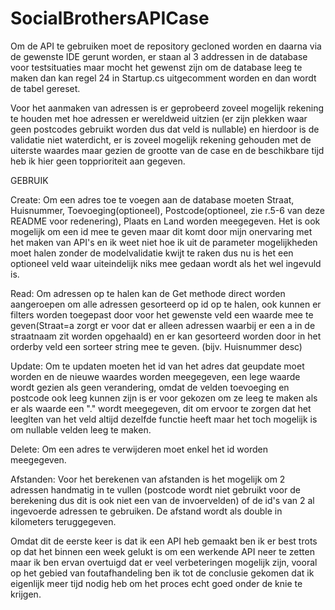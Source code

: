 # SocialBrothersAPICase
Om de API te gebruiken moet de repository gecloned worden en daarna via de gewenste IDE gerunt worden, er staan al 3 addressen in de database voor testsituaties maar mocht het
gewenst zijn om de database leeg te maken dan kan regel 24 in Startup.cs uitgecomment worden en dan wordt de tabel gereset.

Voor het aanmaken van adressen is er geprobeerd zoveel mogelijk rekening te houden met hoe adressen er wereldweid uitzien (er zijn  plekken waar geen postcodes gebruikt worden 
dus dat veld is nullable) en hierdoor is de validatie niet waterdicht, er is zoveel mogelijk rekening gehouden met de uiterste waardes maar gezien de grootte van de case en de 
beschikbare tijd heb ik hier geen topprioriteit aan gegeven.

GEBRUIK

Create:
Om een adres toe te voegen aan de database moeten Straat, Huisnummer, Toevoeging(optioneel), Postcode(optioneel, zie r.5-6 van deze README voor redenering), Plaats en Land worden meegegeven. Het is ook mogelijk om een id mee te geven maar dit komt door mijn onervaring met het maken van API's en ik weet niet hoe ik uit de parameter mogelijkheden moet halen zonder de modelvalidatie kwijt te raken dus nu is het een optioneel veld waar uiteindelijk niks mee gedaan wordt als het wel ingevuld is.

Read:
Om adressen op te halen kan de Get methode direct worden aangeroepen om alle adressen gesorteerd op id op te halen, ook kunnen er filters worden toegepast door voor het gewenste
veld een waarde mee te geven(Straat=a zorgt er voor dat er alleen adressen waarbij er een a in de straatnaam zit worden opgehaald) en er kan gesorteerd worden door in het orderby veld een sorteer string mee te geven. (bijv. Huisnummer desc)

Update:
Om te updaten moeten het id van het adres dat geupdate moet worden en de nieuwe waardes worden meegegeven, een lege waarde wordt gezien als geen verandering, omdat de velden
toevoeging en postcode ook leeg kunnen zijn is er voor gekozen om ze leeg te maken als er als waarde een "." wordt meegegeven, dit om ervoor te zorgen dat het leeglten van het
veld altijd dezelfde functie heeft maar het toch mogelijk is om nullable velden leeg te maken.

Delete:
Om een adres te verwijderen moet enkel het id worden meegegeven.

Afstanden:
Voor het berekenen van afstanden is het mogelijk om 2 adressen handmatig in te vullen (postcode wordt niet gebruikt voor de berekening dus dit is ook niet een van de invoervelden)
of de id's van 2 al ingevoerde adressen te gebruiken. De afstand wordt als double in kilometers teruggegeven.


Omdat dit de eerste keer is dat ik een API heb gemaakt ben ik er best trots op dat het binnen een week gelukt is om een werkende API neer te zetten maar ik ben ervan overtuigd dat er veel verbeteringen mogelijk zijn, vooral op het gebied van foutafhandeling ben ik tot de conclusie gekomen dat ik eigenlijk meer tijd nodig heb om het proces echt goed onder de knie te krijgen.

